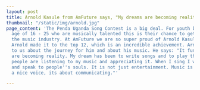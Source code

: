 ```yaml
---
layout: post
title: Arnold Kasule from AmFuture says, "My dreams are becoming reality."
thumbnail: "/static/img/arnold.jpg"
page_content: 'The Penda Uganda Song Contest is a big deal. For youth between the
  age of 16 - 25 who are musically talented this is their chance to get noticed in
  the music industry. At AmFuture we are so super proud of Arnold Kasule. This year
  Arnold made it to the top 12, which is an incredible achievement. Arnold speaks
  to us about the journey for him and about his music. He says: "It funny how my dreams
  are becoming reality. My dream has been to write songs and to play them, and now
  people are listening to my music and appreciating it. When I sing I want to communicate
  and speak to people''s souls. It is not just entertainment. Music is not just about
  a nice voice, its about communicating."'

---
```

